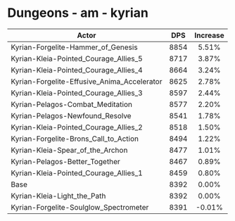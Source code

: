 # Dungeons - am - kyrian
| Actor | DPS | Increase |
|---|:---:|:---:|
|Kyrian-Forgelite-Hammer_of_Genesis|8854|5.51%|
|Kyrian-Kleia-Pointed_Courage_Allies_5|8717|3.87%|
|Kyrian-Kleia-Pointed_Courage_Allies_4|8664|3.24%|
|Kyrian-Forgelite-Effusive_Anima_Accelerator|8625|2.78%|
|Kyrian-Kleia-Pointed_Courage_Allies_3|8597|2.44%|
|Kyrian-Pelagos-Combat_Meditation|8577|2.20%|
|Kyrian-Pelagos-Newfound_Resolve|8541|1.78%|
|Kyrian-Kleia-Pointed_Courage_Allies_2|8518|1.50%|
|Kyrian-Forgelite-Brons_Call_to_Action|8494|1.22%|
|Kyrian-Kleia-Spear_of_the_Archon|8477|1.01%|
|Kyrian-Pelagos-Better_Together|8467|0.89%|
|Kyrian-Kleia-Pointed_Courage_Allies_1|8459|0.80%|
|Base|8392|0.00%|
|Kyrian-Kleia-Light_the_Path|8392|0.00%|
|Kyrian-Forgelite-Soulglow_Spectrometer|8391|-0.01%|
